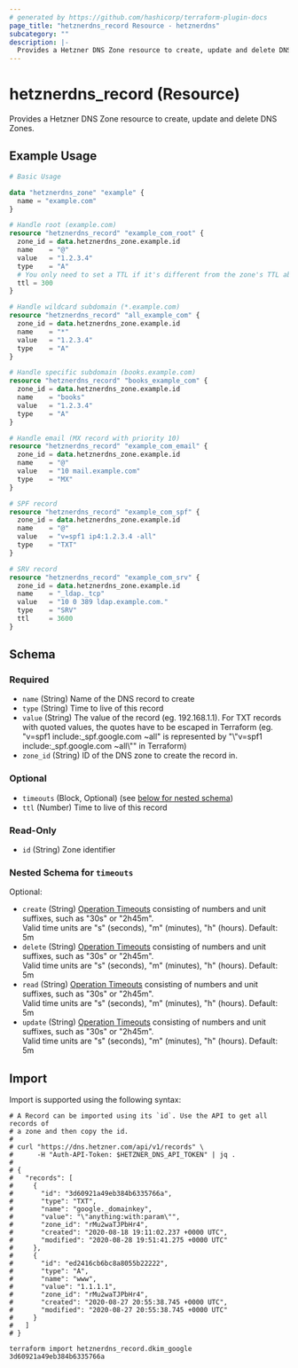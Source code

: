 ```yaml
---
# generated by https://github.com/hashicorp/terraform-plugin-docs
page_title: "hetznerdns_record Resource - hetznerdns"
subcategory: ""
description: |-
  Provides a Hetzner DNS Zone resource to create, update and delete DNS Zones.
---
```


# hetznerdns_record (Resource)

Provides a Hetzner DNS Zone resource to create, update and delete DNS Zones.

## Example Usage

```terraform
# Basic Usage

data "hetznerdns_zone" "example" {
  name = "example.com"
}

# Handle root (example.com)
resource "hetznerdns_record" "example_com_root" {
  zone_id = data.hetznerdns_zone.example.id
  name    = "@"
  value   = "1.2.3.4"
  type    = "A"
  # You only need to set a TTL if it's different from the zone's TTL above
  ttl = 300
}

# Handle wildcard subdomain (*.example.com)
resource "hetznerdns_record" "all_example_com" {
  zone_id = data.hetznerdns_zone.example.id
  name    = "*"
  value   = "1.2.3.4"
  type    = "A"
}

# Handle specific subdomain (books.example.com)
resource "hetznerdns_record" "books_example_com" {
  zone_id = data.hetznerdns_zone.example.id
  name    = "books"
  value   = "1.2.3.4"
  type    = "A"
}

# Handle email (MX record with priority 10)
resource "hetznerdns_record" "example_com_email" {
  zone_id = data.hetznerdns_zone.example.id
  name    = "@"
  value   = "10 mail.example.com"
  type    = "MX"
}

# SPF record
resource "hetznerdns_record" "example_com_spf" {
  zone_id = data.hetznerdns_zone.example.id
  name    = "@"
  value   = "v=spf1 ip4:1.2.3.4 -all"
  type    = "TXT"
}

# SRV record
resource "hetznerdns_record" "example_com_srv" {
  zone_id = data.hetznerdns_zone.example.id
  name    = "_ldap._tcp"
  value   = "10 0 389 ldap.example.com."
  type    = "SRV"
  ttl     = 3600
}
```

<!-- schema generated by tfplugindocs -->
## Schema

### Required

- `name` (String) Name of the DNS record to create
- `type` (String) Time to live of this record
- `value` (String) The value of the record (eg. 192.168.1.1). For TXT records with quoted values, the quotes have to be escaped in Terraform  (eg. "v=spf1 include:\_spf.google.com ~all" is represented by  "\\"v=spf1 include:\_spf.google.com ~all\\"" in Terraform)
- `zone_id` (String) ID of the DNS zone to create the record in.

### Optional

- `timeouts` (Block, Optional) (see [below for nested schema](#nestedblock--timeouts))
- `ttl` (Number) Time to live of this record

### Read-Only

- `id` (String) Zone identifier

<a id="nestedblock--timeouts"></a>
### Nested Schema for `timeouts`

Optional:

- `create` (String) [Operation Timeouts](https://developer.hashicorp.com/terraform/language/resources/syntax#operation-timeouts) consisting of
numbers and unit suffixes, such as "30s" or "2h45m".\
Valid time units are "s" (seconds), "m" (minutes), "h" (hours). Default: 5m
- `delete` (String) [Operation Timeouts](https://developer.hashicorp.com/terraform/language/resources/syntax#operation-timeouts) consisting of
numbers and unit suffixes, such as "30s" or "2h45m".\
Valid time units are "s" (seconds), "m" (minutes), "h" (hours). Default: 5m
- `read` (String) [Operation Timeouts](https://developer.hashicorp.com/terraform/language/resources/syntax#operation-timeouts) consisting of
numbers and unit suffixes, such as "30s" or "2h45m".\
Valid time units are "s" (seconds), "m" (minutes), "h" (hours). Default: 5m
- `update` (String) [Operation Timeouts](https://developer.hashicorp.com/terraform/language/resources/syntax#operation-timeouts) consisting of
numbers and unit suffixes, such as "30s" or "2h45m".\
Valid time units are "s" (seconds), "m" (minutes), "h" (hours). Default: 5m

## Import

Import is supported using the following syntax:

```shell
# A Record can be imported using its `id`. Use the API to get all records of
# a zone and then copy the id.
#
# curl "https://dns.hetzner.com/api/v1/records" \
#      -H "Auth-API-Token: $HETZNER_DNS_API_TOKEN" | jq .
#
# {
#   "records": [
#     {
#       "id": "3d60921a49eb384b6335766a",
#       "type": "TXT",
#       "name": "google._domainkey",
#       "value": "\"anything:with:param\"",
#       "zone_id": "rMu2waTJPbHr4",
#       "created": "2020-08-18 19:11:02.237 +0000 UTC",
#       "modified": "2020-08-28 19:51:41.275 +0000 UTC"
#     },
#     {
#       "id": "ed2416cb6bc8a8055b22222",
#       "type": "A",
#       "name": "www",
#       "value": "1.1.1.1",
#       "zone_id": "rMu2waTJPbHr4",
#       "created": "2020-08-27 20:55:38.745 +0000 UTC",
#       "modified": "2020-08-27 20:55:38.745 +0000 UTC"
#     }
#   ]
# }

terraform import hetznerdns_record.dkim_google 3d60921a49eb384b6335766a
```
